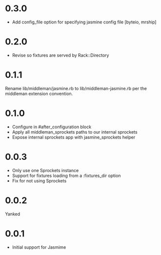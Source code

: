 0.3.0
===
* Add config_file option for specifying jasmine config file [byteio, mrship]

0.2.0
===
* Revise so fixtures are served by Rack::Directory

0.1.1
===
Rename lib/middleman/jasmine.rb to lib/middleman-jasmine.rb per the middleman extension convention.

0.1.0
===

* Configure in #after_configuration block
* Apply all middleman_sprockets paths to our internal sprockets
* Expose internal sprockets app with jasmine_sprockets helper

0.0.3
===

* Only use one Sprockets instance
* Support for fixtures loading from a :fixtures_dir option
* Fix for not using Sprockets

0.0.2
===
Yanked

0.0.1
===

* Initial support for Jasmime